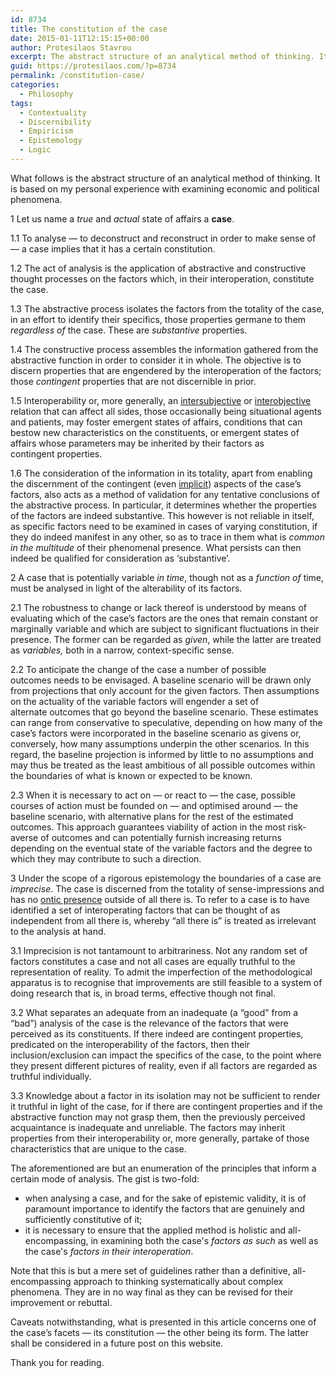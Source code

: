 ```yaml
---
id: 8734
title: The constitution of the case
date: 2015-01-11T12:15:15+00:00
author: Protesilaos Stavrou
excerpt: The abstract structure of an analytical method of thinking. It is about examining the factors of a true and actual state of affairs in their interoperation.
guid: https://protesilaos.com/?p=8734
permalink: /constitution-case/
categories:
  - Philosophy
tags:
  - Contextuality
  - Discernibility
  - Empiricism
  - Epistemology
  - Logic
---
```

What follows is the abstract structure of an analytical method of thinking. It is based on my personal experience with examining economic and political phenomena.

1 Let us name a _true_ and _actual_ state of affairs a **case**.

1.1 To analyse — to deconstruct and reconstruct in order to make sense of — a case implies that it has a certain constitution.

1.2 The act of analysis is the application of abstractive and constructive thought processes on the factors which, in their interoperation, constitute the case.

1.3 The abstractive process isolates the factors from the totality of the case, in an effort to identify their specifics, those properties germane to them _regardless of_ the case. These are _substantive_ properties.

1.4 The constructive process assembles the information gathered from the abstractive function in order to consider it in whole. The objective is to discern properties that are engendered by the interoperation of the factors; those _contingent_ properties that are not discernible in prior.

1.5 Interoperability or, more generally, an [intersubjective](https://protesilaos.com/intersubjective-politics/ "On the intersubjective aspect of politics") or [interobjective](https://protesilaos.com/interobjective-politics/ "On the interobjective aspect of politics") relation that can affect all sides, those occasionally being situational agents and patients, may foster emergent states of affairs, conditions that can bestow new characteristics on the constituents, or emergent states of affairs whose parameters may be inherited by their factors as contingent properties.

1.6 The consideration of the information in its totality, apart from enabling the discernment of the contingent (even [implicit](https://protesilaos.com/implicit-properties-objects/ "Implicit properties in objects")) aspects of the case’s factors, also acts as a method of validation for any tentative conclusions of the abstractive process. In particular, it determines whether the properties of the factors are indeed substantive. This however is not reliable in itself, as specific factors need to be examined in cases of varying constitution, if they do indeed manifest in any other, so as to trace in them what is _common in the multitude_ of their phenomenal presence. What persists can then indeed be qualified for consideration as ‘substantive’.

2 A case that is potentially variable _in time_, though not as a _function of_ time, must be analysed in light of the alterability of its factors.

2.1 The robustness to change or lack thereof is understood by means of evaluating which of the case’s factors are the ones that remain constant or marginally variable and which are subject to significant fluctuations in their presence. The former can be regarded as _given_, while the latter are treated as _variables,_ both in a narrow, context-specific sense.

2.2 To anticipate the change of the case a number of possible outcomes needs to be envisaged. A baseline scenario will be drawn only from projections that only account for the given factors. Then assumptions on the actuality of the variable factors will engender a set of alternate outcomes that go beyond the baseline scenario. These estimates can range from conservative to speculative, depending on how many of the case’s factors were incorporated in the baseline scenario as givens or, conversely, how many assumptions underpin the other scenarios. In this regard, the baseline projection is informed by little to no assumptions and may thus be treated as the least ambitious of all possible outcomes within the boundaries of what is known or expected to be known.

2.3 When it is necessary to act on — or react to — the case, possible courses of action must be founded on — and optimised around — the baseline scenario, with alternative plans for the rest of the estimated outcomes. This approach guarantees viability of action in the most risk-averse of outcomes and can potentially furnish increasing returns depending on the eventual state of the variable factors and the degree to which they may contribute to such a direction.

3 Under the scope of a rigorous epistemology the boundaries of a case are _imprecise_. The case is discerned from the totality of sense-impressions and has no [ontic presence](https://protesilaos.com/theseus-paradox/ "Thoughts on the Paradox of Theseus") outside of all there is. To refer to a case is to have identified a set of interoperating factors that can be thought of as independent from all there is, whereby “all there is” is treated as irrelevant to the analysis at hand.

3.1 Imprecision is not tantamount to arbitrariness. Not any random set of factors constitutes a case and not all cases are equally truthful to the representation of reality. To admit the imperfection of the methodological apparatus is to recognise that improvements are still feasible to a system of doing research that is, in broad terms, effective though not final.

3.2 What separates an adequate from an inadequate (a “good” from a “bad”) analysis of the case is the relevance of the factors that were perceived as its constituents. If there indeed are contingent properties, predicated on the interoperability of the factors, then their inclusion/exclusion can impact the specifics of the case, to the point where they present different pictures of reality, even if all factors are regarded as truthful individually.

3.3 Knowledge about a factor in its isolation may not be sufficient to render it truthful in light of the case, for if there are contingent properties and if the abstractive function may not grasp them, then the previously perceived acquaintance is inadequate and unreliable. The factors may inherit properties from their interoperability or, more generally, partake of those characteristics that are unique to the case.

The aforementioned are but an enumeration of the principles that inform a certain mode of analysis. The gist is two-fold:

  * when analysing a case, and for the sake of epistemic validity, it is of paramount importance to identify the factors that are genuinely and sufficiently constitutive of it;
  * it is necessary to ensure that the applied method is holistic and all-encompassing, in examining both the case's _factors as such_ as well as the case's _factors in their interoperation_.

Note that this is but a mere set of guidelines rather than a definitive, all-encompassing approach to thinking systematically about complex phenomena. They are in no way final as they can be revised for their improvement or rebuttal.

Caveats notwithstanding, what is presented in this article concerns one of the case’s facets — its constitution — the other being its form. The latter shall be considered in a future post on this website.

Thank you for reading.
